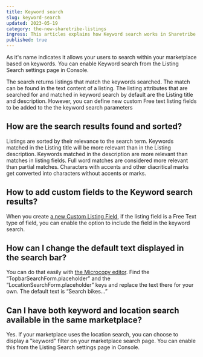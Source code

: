 ```yaml
---
title: Keyword search
slug: keyword-search
updated: 2023-05-19
category: the-new-sharetribe-listings
ingress: This articles explains how Keyword search works in Sharetribe.
published: true
---
```


As it's name indicates it allows your users to search within your
marketplace based on keywords. You can enable Keyword search from the
Listing Search settings page in Console.

The search returns listings that match the keywords searched. The match
can be found in the text content of a listing. The listing attributes
that are searched for and matched in keyword search by default are the
Listing title and description. However, you can define new custom Free
text listing fields to be added to the the keyword search parameters

## How are the search results found and sorted?

Listings are sorted by their relevance to the search term. Keywords
matched in the Listing title will be more relevant than in the Listing
description. Keywords matched in the description are more relevant than
matches in listing fields. Full word matches are considered more
relevant than partial matches. Characters with accents and other
diacritical marks get converted into characters without accents or
marks.

## How to add custom fields to the Keyword search results?

When you create
[a new Custom Listing Field](https://www.sharetribe.com/docs/the-new-sharetribe/how-to-add-and-edit-listing-fields/),
if the listing field is a Free Text type of field, you can enable the
option to include the field in the keyword search.

## How can I change the default text displayed in the search bar?

You can do that easily with
[the Microcopy editor](https://www.sharetribe.com/docs/the-new-sharetribe/how-to-use-microcopy-editor/).
Find the “TopbarSearchForm.placeholder” and the
“LocationSearchForm.placeholder” keys and replace the text there for
your own. The default text is “Search bikes…”

## Can I have both keyword and location search available in the same marketplace?

Yes. If your marketplace uses the location search, you can choose to
display a "keyword" filter on your marketplace search page. You can
enable this from the Listing Search settings page in Console.
